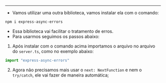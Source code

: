 ___
- Vamos utilizar uma outra biblioteca, vamos instalar ela com o comando:
```zsh
npm i express-async-errors
```
- Essa biblioteca vai facilitar o tratamento de erros.
- Para usarmos seguimos os passos abaixo:
1. Após instalar com o comando acima importamos o arquivo no arquivo do `server.ts`, como no exemplo abaixo:
```ts
import "express-async-errors"
```
2. Agora não precisamos mais usar o `next: NextFunction` e nem o `try/catch`, ele vai fazer de maneira automática; 